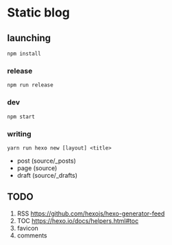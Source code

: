 # Static blog

## launching

```
npm install
```

### release

```
npm run release
```

### dev

```
npm start
```

### writing

```
yarn run hexo new [layout] <title>
```

- post  (source/_posts)
- page  (source)
- draft (source/_drafts)

## TODO

1. RSS https://github.com/hexojs/hexo-generator-feed
2. TOC https://hexo.io/docs/helpers.html#toc
3. favicon
4. comments
